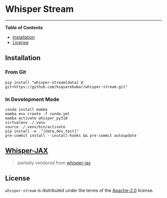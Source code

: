 # Whisper Stream

---

**Table of Contents**

- [Installation](#installation)
- [License](#license)

## Installation

### From Git

```console
pip install "whisper-stream[data] @ git+https://github.com/ksquarekumar/whisper-stream.git"
```

### In Development Mode

```console
conda install mamba
mamba env create -f conda.yml
mamba activate whisper_py310
virtualenv ./.venv
source ./.venv/bin/activate
pip install -e ."[data,dev,test]"
pre-commit install --install-hooks && pre-commit autoupdate
```

## [Whisper-JAX](./WhisperJax.md)

> partially vendored from [whisper-jax](https://github.com/sanchit-gandhi/whisper-jax)

## License

`whisper-stream` is distributed under the terms of the [Apache-2.0](https://spdx.org/licenses/Apache-2.0.html) license.
